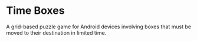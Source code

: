 Time Boxes
==========

A grid-based puzzle game for Android devices involving boxes that must be moved to their destination in limited time.

